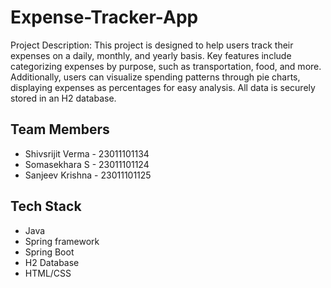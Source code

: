 # Expense-Tracker-App
Project Description:
This project is designed to help users track their expenses on a daily, monthly, and yearly basis. Key features include categorizing expenses by purpose, such as transportation, food, and more. 
Additionally, users can visualize spending patterns through pie charts, displaying expenses as percentages for easy analysis. All data is securely stored in an H2 database.


## Team Members
- Shivsrijit Verma - 23011101134
- Somasekhara S - 23011101124
- Sanjeev Krishna - 23011101125


## Tech Stack
- Java
- Spring framework
- Spring Boot
- H2 Database
- HTML/CSS
